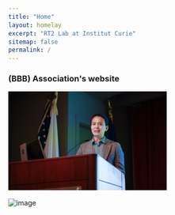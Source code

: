 ```yaml
---
title: "Home"
layout: homelay
excerpt: "RT2 Lab at Institut Curie"
sitemap: false
permalink: /
---
```

### (BBB) Association's website


![image](images/slider/screen_shot_2019-11-24_at_10.11.02_am.png)
 
![image](https://user-images.githubusercontent.com/123331655/220804662-b693e931-26e8-4b6a-8cd0-1c292a60586a.png)


